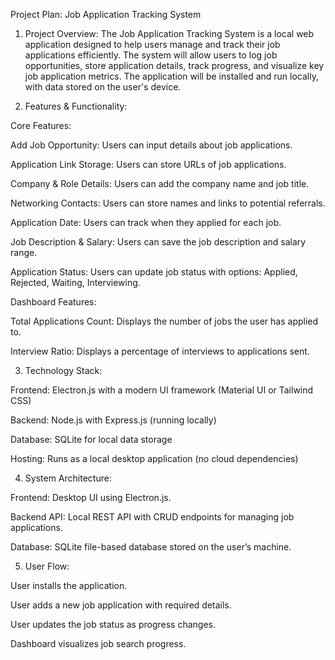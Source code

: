 Project Plan: Job Application Tracking System

1. Project Overview:
The Job Application Tracking System is a local web application designed to help users manage and track their job applications efficiently. The system will allow users to log job opportunities, store application details, track progress, and visualize key job application metrics. The application will be installed and run locally, with data stored on the user's device.

2. Features & Functionality:

Core Features:

Add Job Opportunity: Users can input details about job applications.

Application Link Storage: Users can store URLs of job applications.

Company & Role Details: Users can add the company name and job title.

Networking Contacts: Users can store names and links to potential referrals.

Application Date: Users can track when they applied for each job.

Job Description & Salary: Users can save the job description and salary range.

Application Status: Users can update job status with options: Applied, Rejected, Waiting, Interviewing.

Dashboard Features:

Total Applications Count: Displays the number of jobs the user has applied to.

Interview Ratio: Displays a percentage of interviews to applications sent.

3. Technology Stack:

Frontend: Electron.js with a modern UI framework (Material UI or Tailwind CSS)

Backend: Node.js with Express.js (running locally)

Database: SQLite for local data storage

Hosting: Runs as a local desktop application (no cloud dependencies)

4. System Architecture:

Frontend: Desktop UI using Electron.js.

Backend API: Local REST API with CRUD endpoints for managing job applications.

Database: SQLite file-based database stored on the user’s machine.

5. User Flow:

User installs the application.

User adds a new job application with required details.

User updates the job status as progress changes.

Dashboard visualizes job search progress.
